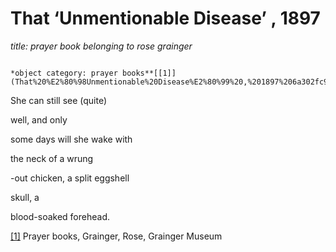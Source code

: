 # That ‘Unmentionable Disease’ , 1897

*title: prayer book belonging to rose grainger*

                                                                    *object category: prayer books**[[1]](That%20%E2%80%98Unmentionable%20Disease%E2%80%99%20,%201897%206a302fc9cddf4e68a3c3ed0468a63041.md)***

She can still see (quite)

well, and only

some days will she wake with

the neck of a wrung

-out chicken, a split eggshell

skull, a

blood-soaked forehead.

[[1]](That%20%E2%80%98Unmentionable%20Disease%E2%80%99%20,%201897%206a302fc9cddf4e68a3c3ed0468a63041.md) Prayer books, Grainger, Rose, Grainger Museum